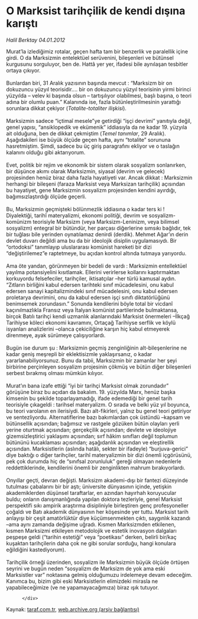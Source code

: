 # O Marksist tarihçilik de kendi dışına karıştı

*Halil Berktay 04.01.2012*

<div class="yazi">Murat’la izlediğimiz rotalar, geçen hafta tam bir benzerlik ve paralellik içine girdi. O da Marksizmin entelektüel serüvenini, bileşenleri ve bütünsel kurgusunu sorguluyor, ben de. Hattâ yer yer, ifadesi bile aynılaşan tesbitler ortaya çıkıyor. <br/><br/>Bunlardan biri, 31 Aralık yazısının başında mevcut : “Marksizm bir on dokuzuncu yüzyıl teorisidir.... bir on dokuzuncu yüzyıl teorisinin yirmi birinci yüzyılda – velev ki başında olsun – tartışılıyor olabilmesi, başlı başına, o teori adına bir olumlu puan.” Kalanında ise, fazla bütünleştirilmesinin yarattığı sorunlara dikkat çekiyor (<i>Totalite-totaliter ilişkisi</i>). <br/><br/>Marksizmin sadece “içtimaî mesele”ye getirdiği “işçi devrimi” yanıtıyla değil, genel yapısı, “ansiklopedik ve ekümenik” iddiasıyla da ne kadar 19. yüzyıla ait olduğuna, ben de dikkat çekmiştim (<i>Temel tanımlar</i>, 29 Aralık). Aşağıdakileri ise büyük ölçüde geçen hafta, aynı “totalite” sorununa hasretmiştim. Şimdi, sadece bu üç giriş paragrafını ekliyor ve o taslağın kalanını olduğu gibi aktarıyorum. <br/><br/>Evet, politik bir rejim ve ekonomik bir sistem olarak sosyalizm sonlanırken, bir düşünce akımı olarak Marksizmin, siyasal (devrim ve gelecek) projesinden henüz biraz daha fazla hayatiyeti var. Ancak dikkat : Marksizmin herhangi bir bileşeni (faraza Marksist veya Marksizan tarihçilik) açısından bu hayatiyet, gene Marksizmin sosyalizm projesinden kendini ayırdığı, bağımsızlaştırdığı ölçüde geçerli. <br/><br/>Bu, Marksizmin geçmişteki bölünmezlik iddiasına o kadar ters ki ! Diyalektiği, tarihî materyalizmi, ekonomi politiği, devrim ve sosyalizm-komünizm teorisiyle Marksizm (veya Marksizm-Leninizm, veya bilimsel sosyalizm) entegral bir bütündür, her parçası diğerlerine sımsıkı bağlıdır, tek bir tuğlası bile yerinden oynatılamaz denirdi (derdik). Mehmet Ağar’ın derin devlet duvarı değildi ama bu da bir ideolojik disiplin uygulamasıydı. Bir “ortodoksi” tanımlayıp uluslararası komünist hareketi bir dizi “değiştirilemez”e raptetmeye, bu açıdan kontrol altında tutmaya yarıyordu. <br/><br/>Ama öte yandan, görünmeyen bir bedeli de vardı : Marksizmin entellektüel yayılma potansiyelini kısıtlamak. Ellerini verirlerse kollarını kaptırmaktan korkuyordu felsefeciler, tarihçiler, iktisatçılar –her türlü kamusal aydın. “Zıtların birliğini kabul edersen tarihteki sınıf mücadelesini, onu kabul edersen sanayi kapitalizmindeki sınıf mücadelesini, onu kabul edersen proletarya devrimini, onu da kabul edersen işçi sınıfı diktatörlüğünü benimsemek zorundasın.” Sonunda kendilerini böyle total bir vicdanî kaçınılmazlıkla Fransız veya İtalyan komünist partilerinde bulmaktansa, birçok Batılı tarihçi kendi uzmanlık alanlarındaki Marksist önermeleri –İlkçağ Tarihiyse köleci ekonomi kavramını, Ortaçağ Tarihiyse serflik ve köylü isyanları analizlerini –olanca çekiciliğine karşın hiç kabul etmeyerek direnmeye, ayak sürümeye çalışıyorlardı. <br/><br/>Bugün ise durum şu : Marksizmin geçmiş zenginliğinin alt-bileşenlerine ne kadar geniş meşrepli bir eklektisizmle yaklaşırsanız, o kadar yararlanabiliyorsunuz. Bunu da tabii, Marksizmin bir zamanlar her şeyi birbirine perçinleyen sosyalizm projesinin çökmüş ve bütün diğer bileşenleri serbest bırakmış olması mümkün kılıyor. <br/><br/>Murat’ın bana izafe ettiği “iyi bir tarihçi Marksist olmak zorundadır” görüşüne biraz bu açıdan da bakalım. 19. yüzyılda Marx, henüz başka kimsenin bu şekilde toparlayamadığı, ifade edemediği bir genel tarih teorisiyle çıkageldi : tarihsel materyalizm. O sırada ve belki yüz yıl boyunca, bu teori varolanın en ilerisiydi. Bazı alt-fikirleri, yalnız bu genel teori getiriyor ve sentezliyordu. Alternatiflerine bazı bakımlardan çok üstündü –kapsam ve bütünsellik açısından; bağımsız ve rastgele gözüken bütün olayları yerli yerine oturtmak açısından; gerçekçilik açısından; devlete ve ideolojiye gizemsizleştirici yaklaşımı açısından; sırf hâkim sınıfları değil toplumun bütününü kucaklaması açısından; aşağıdanlık açısından ve eleştirellik açısından. Marksistlerin (aslında hatâlı, sekter bir ifadeyle) “burjuva-gerici” diye baktığı o diğer tarihçiler, tarihî materyalizmin bir dizi önemli içgörüsünü, pek çok durumda hiç de “sınıfsal zorunluluk” gereği olmayan nedenlerle reddettiklerinde, kendilerini önemli bir zenginlikten mahrum bırakıyorlardı. <br/><br/>Onyıllar geçti, devran değişti. Marksizm akademi-dışı bir fantezi düzeyinde tutulması çabalarını bir bir aştı; üniversite dünyasının içinde, yetişkin akademiklerden düşünsel taraftarlar, en azından hayırhah koruyucular buldu; onların danışmanlığında yapılan doktora tezleriyle, genel Marksist perspektifi sıkı ampirik araştırma disipliniyle birleştiren genç profesyoneller çoğaldı ve Batı akademik dünyasının her köşesinde yer tuttu. Marksist tarih anlayışı bir çeşit amatörlüktür diye küçümsenmekten çıktı, saygınlık kazandı –ama aynı zamanda değişime uğradı. Kısmen Marksizmden etkilenen, kısmen Marksizmi etkileyen metodolojik ve estetik inovasyon dalgaları peşpeşe geldi (“tarihin estetiği” veya “poetikası” derken, belirli bir/kaç kuşaktan tarihçilerin daha çok ne gibi sorular sorduğu, hangi konulara eğildiğini kastediyorum). <br/><br/>Tarihçilik örneği üzerinden, sosyalizm ile Marksizmin büyük ölçüde örtüşen seyrini ve bugün neden “sosyalizm de Marksizm de yok ama eski Marksistler var” noktasına gelmiş olduğumuzu irdelemeye devam edeceğim. Kanımca bu, bizim gibi eski Marksistlerin elimizdeki mirasla ne yapabileceğimize (ve ne yapamayacağımıza) biraz ışık tutuyor.
                                    
          
          
          
          </div>

Kaynak: [taraf.com.tr](http://www.taraf.com.tr/halil-berktay/makale-o-marksist-tarihcilik-de-kendi-disina-karisti.htm), [web.archive.org (arşiv bağlantısı)](http://web.archive.org/web/20131022123544/http://www.taraf.com.tr/halil-berktay/makale-o-marksist-tarihcilik-de-kendi-disina-karisti.htm)
